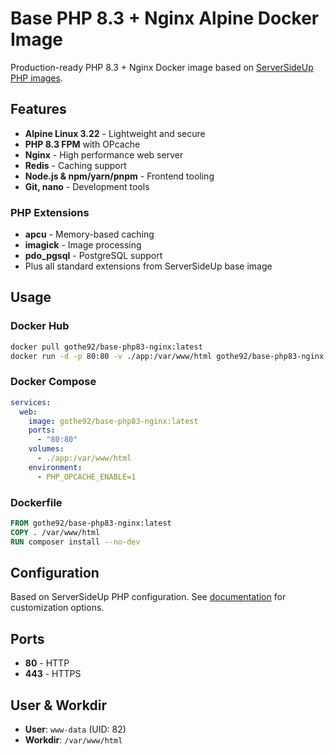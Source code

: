# Base PHP 8.3 + Nginx Alpine Docker Image

Production-ready PHP 8.3 + Nginx Docker image based on [ServerSideUp PHP images](https://serversideup.net/open-source/docker-php/).

## Features

- **Alpine Linux 3.22** - Lightweight and secure
- **PHP 8.3 FPM** with OPcache
- **Nginx** - High performance web server
- **Redis** - Caching support
- **Node.js & npm/yarn/pnpm** - Frontend tooling
- **Git, nano** - Development tools

### PHP Extensions
- **apcu** - Memory-based caching
- **imagick** - Image processing
- **pdo_pgsql** - PostgreSQL support
- Plus all standard extensions from ServerSideUp base image

## Usage

### Docker Hub
```bash
docker pull gothe92/base-php83-nginx:latest
docker run -d -p 80:80 -v ./app:/var/www/html gothe92/base-php83-nginx
```

### Docker Compose
```yaml
services:
  web:
    image: gothe92/base-php83-nginx:latest
    ports:
      - "80:80"
    volumes:
      - ./app:/var/www/html
    environment:
      - PHP_OPCACHE_ENABLE=1
```

### Dockerfile
```dockerfile
FROM gothe92/base-php83-nginx:latest
COPY . /var/www/html
RUN composer install --no-dev
```

## Configuration

Based on ServerSideUp PHP configuration. See [documentation](https://serversideup.net/open-source/docker-php/docs/) for customization options.

## Ports
- **80** - HTTP
- **443** - HTTPS

## User & Workdir
- **User**: `www-data` (UID: 82)  
- **Workdir**: `/var/www/html`